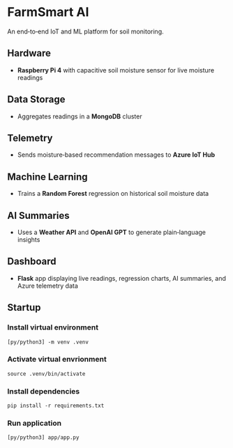 # FarmSmart AI

An end‑to‑end IoT and ML platform for soil monitoring.

## Hardware
- **Raspberry Pi 4** with capacitive soil moisture sensor for live moisture readings

## Data Storage
- Aggregates readings in a **MongoDB** cluster

## Telemetry
- Sends moisture‑based recommendation messages to **Azure IoT Hub**

## Machine Learning
- Trains a **Random Forest** regression on historical soil moisture data

## AI Summaries
- Uses a **Weather API** and **OpenAI GPT** to generate plain‑language insights

## Dashboard
- **Flask** app displaying live readings, regression charts, AI summaries, and Azure telemetry data

## Startup
### Install virtual environment
``[py/python3] -m venv .venv``

### Activate virtual envrionment 
``source .venv/bin/activate``

### Install dependencies
``pip install -r requirements.txt``

### Run application
``[py/python3] app/app.py``

